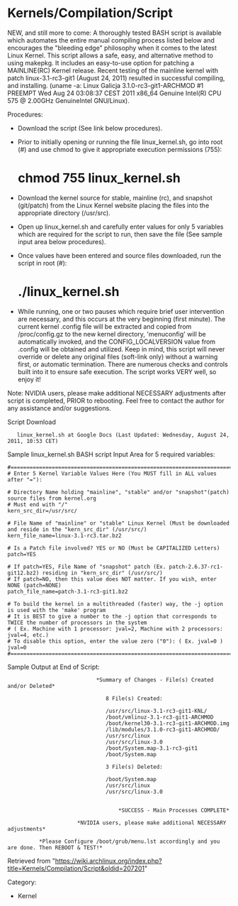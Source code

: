 Kernels/Compilation/Script
==========================

NEW, and still more to come: A thoroughly tested BASH script is
available which automates the entire manual compiling process listed
below and encourages the "bleeding edge" philosophy when it comes to the
latest Linux Kernel. This script allows a safe, easy, and alternative
method to using makepkg. It includes an easy-to-use option for patching
a MAINLINE(RC) Kernel release. Recent testing of the mainline kernel
with patch linux-3.1-rc3-git1 (August 24, 2011) resulted in successful
compiling, and installing.
(uname -a:  Linux Galicja 3.1.0-rc3-git1-ARCHMOD #1 PREEMPT Wed Aug 24 03:08:37 CEST 2011 x86_64 Genuine Intel(R) CPU 575 @ 2.00GHz GenuineIntel GNU/Linux).

Procedures:

-   Download the script (See link below procedures).

-   Prior to initially opening or running the file linux_kernel.sh, go
    into root (#) and use chmod to give it appropriate execution
    permissions (755):

    # chmod 755 linux_kernel.sh

-   Download the kernel source for stable, mainline (rc), and snapshot
    (git/patch) from the Linux Kernel website placing the files into the
    appropriate directory (/usr/src).

-   Open up linux_kernel.sh and carefully enter values for only 5
    variables which are required for the script to run, then save the
    file (See sample input area below procedures).

-   Once values have been entered and source files downloaded, run the
    script in root (#):

    # ./linux_kernel.sh

-   While running, one or two pauses which require brief user
    intervention are necessary, and this occurs at the very beginning
    (first minute). The current kernel .config file will be extracted
    and copied from /proc/config.gz to the new kernel directory,
    'menuconfig' will be automatically invoked, and the
    CONFIG_LOCALVERSION value from .config will be obtained and
    utilized. Keep in mind, this script will never override or delete
    any original files (soft-link only) without a warning first, or
    automatic termination. There are numerous checks and controls built
    into it to ensure safe execution. The script works VERY well, so
    enjoy it!

Note: NVIDIA users, please make additional NECESSARY adjustments after
script is completed, PRIOR to rebooting. Feel free to contact the author
for any assistance and/or suggestions.

Script Download

       linux_kernel.sh at Google Docs (Last Updated: Wednesday, August 24, 2011, 10:53 CET)

Sample linux_kernel.sh BASH script Input Area for 5 required variables:

    #==========================================================================
    # Enter 5 Kernel Variable Values Here (You MUST fill in ALL values after "="):

    # Directory Name holding "mainline", "stable" and/or "snapshot"(patch) source files from kernel.org
    # Must end with "/"
    kern_src_dir=/usr/src/

    # File Name of "mainline" or "stable" Linux Kernel (Must be downloaded and reside in the "kern_src_dir" (/usr/src/)
    kern_file_name=linux-3.1-rc3.tar.bz2

    # Is a Patch file involved? YES or NO (Must be CAPITALIZED Letters)
    patch=YES

    # If patch=YES, File Name of "snapshot" patch (Ex. patch-2.6.37-rc1-git12.bz2) residing in "kern_src_dir" (/usr/src/)
    # If patch=NO, then this value does NOT matter. If you wish, enter NONE (patch=NONE)
    patch_file_name=patch-3.1-rc3-git1.bz2

    # To build the kernel in a multithreaded (faster) way, the -j option is used with the 'make' program
    # It is BEST to give a number to the -j option that corresponds to TWICE the number of processors in the system
    # ( Ex. Machine with 1 processor: jval=2, Machine with 2 processors: jval=4, etc.)
    # To disable this option, enter the value zero ("0"): ( Ex. jval=0 )
    jval=0
    #==========================================================================

Sample Output at End of Script:

                                *Summary of Changes - File(s) Created and/or Deleted*

                                   8 File(s) Created:

                                   /usr/src/linux-3.1-rc3-git1-KNL/
                                   /boot/vmlinuz-3.1-rc3-git1-ARCHMOD
                                   /boot/kernel30-3.1-rc3-git1-ARCHMOD.img
                                   /lib/modules/3.1.0-rc3-git1-ARCHMOD/
                                   /usr/src/linux
                                   /usr/src/linux-3.0
                                   /boot/System.map-3.1-rc3-git1
                                   /boot/System.map

                                   3 File(s) Deleted:

                                   /boot/System.map
                                   /usr/src/linux
                                   /usr/src/linux-3.0


                                       *SUCCESS - Main Processes COMPLETE*

                          *NVIDIA users, please make additional NECESSARY adjustments*

              *Please Configure /boot/grub/menu.lst accordingly and you are done. Then REBOOT & TEST!*

Retrieved from
"https://wiki.archlinux.org/index.php?title=Kernels/Compilation/Script&oldid=207201"

Category:

-   Kernel
